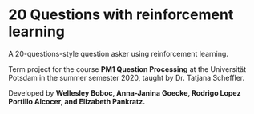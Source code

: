 # 20 Questions with reinforcement learning

A 20-questions-style question asker using reinforcement learning.

Term project for the course **PM1 Question Processing** at the Universität Potsdam in the summer semester 2020, taught by Dr. Tatjana Scheffler.

Developed by **Wellesley Boboc, Anna-Janina Goecke, Rodrigo Lopez Portillo Alcocer, and Elizabeth Pankratz.**
